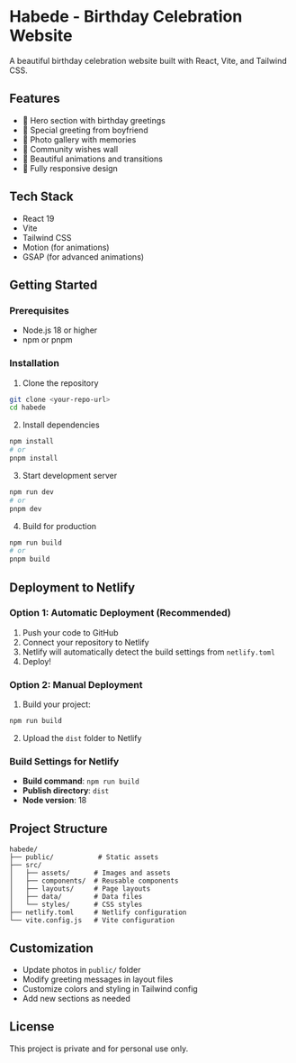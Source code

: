 # Habede - Birthday Celebration Website

A beautiful birthday celebration website built with React, Vite, and Tailwind CSS.

## Features

- 🎂 Hero section with birthday greetings
- 💝 Special greeting from boyfriend
- 📸 Photo gallery with memories
- 💌 Community wishes wall
- 🎨 Beautiful animations and transitions
- 📱 Fully responsive design

## Tech Stack

- React 19
- Vite
- Tailwind CSS
- Motion (for animations)
- GSAP (for advanced animations)

## Getting Started

### Prerequisites

- Node.js 18 or higher
- npm or pnpm

### Installation

1. Clone the repository

```bash
git clone <your-repo-url>
cd habede
```

2. Install dependencies

```bash
npm install
# or
pnpm install
```

3. Start development server

```bash
npm run dev
# or
pnpm dev
```

4. Build for production

```bash
npm run build
# or
pnpm build
```

## Deployment to Netlify

### Option 1: Automatic Deployment (Recommended)

1. Push your code to GitHub
2. Connect your repository to Netlify
3. Netlify will automatically detect the build settings from `netlify.toml`
4. Deploy!

### Option 2: Manual Deployment

1. Build your project:

```bash
npm run build
```

2. Upload the `dist` folder to Netlify

### Build Settings for Netlify

- **Build command**: `npm run build`
- **Publish directory**: `dist`
- **Node version**: 18

## Project Structure

```
habede/
├── public/           # Static assets
├── src/
│   ├── assets/      # Images and assets
│   ├── components/  # Reusable components
│   ├── layouts/     # Page layouts
│   ├── data/        # Data files
│   └── styles/      # CSS styles
├── netlify.toml     # Netlify configuration
└── vite.config.js   # Vite configuration
```

## Customization

- Update photos in `public/` folder
- Modify greeting messages in layout files
- Customize colors and styling in Tailwind config
- Add new sections as needed

## License

This project is private and for personal use only.
